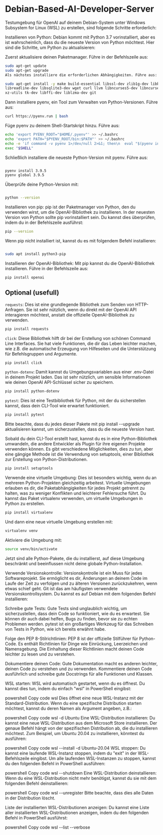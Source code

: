 # Debian-Based-AI-Developer-Server

Testumgebung für OpenAI auf deinem Debian-System unter Windows Subsystem for Linux (WSL) zu erstellen, sind folgende Schritte erforderlich:

Installieren von Python: Debian kommt mit Python 3.7 vorinstalliert, aber es ist wahrscheinlich, dass du die neueste Version von Python möchtest. Hier sind die Schritte, um Python zu aktualisieren:

Zuerst aktualisiere deinen Paketmanager. Führe in der Befehlszeile aus:

```bash
sudo apt-get update
sudo apt-get upgrade
Als nächstes installiere die erforderlichen Abhängigkeiten. Führe aus:
```
```bash
sudo apt-get install -y make build-essential libssl-dev zlib1g-dev libbz2-dev \
libreadline-dev libsqlite3-dev wget curl llvm libncurses5-dev libncursesw5-dev \
xz-utils tk-dev libffi-dev liblzma-dev git
```
Dann installiere pyenv, ein Tool zum Verwalten von Python-Versionen. Führe aus:

```bash
curl https://pyenv.run | bash
```
Füge pyenv zu deinem Shell-Startskript hinzu. Führe aus:

```bash
echo 'export PYENV_ROOT="$HOME/.pyenv"' >> ~/.bashrc
echo 'export PATH="$PYENV_ROOT/bin:$PATH"' >> ~/.bashrc
echo -e 'if command -v pyenv 1>/dev/null 2>&1; then\n  eval "$(pyenv init -)"\nfi' >> ~/.bashrc
exec "$SHELL"
```
Schließlich installiere die neueste Python-Version mit pyenv. Führe aus:

```bash

pyenv install 3.9.5
pyenv global 3.9.5
```
Überprüfe deine Python-Version mit:

```bash

python --version
```
Installieren von pip: pip ist der Paketmanager von Python, den du verwenden wirst, um die OpenAI-Bibliothek zu installieren. In der neuesten Version von Python sollte pip vorinstalliert sein. Du kannst dies überprüfen, indem du in der Befehlszeile ausführst:

```bash
pip --version
```
Wenn pip nicht installiert ist, kannst du es mit folgendem Befehl installieren:

```bash

sudo apt install python3-pip
```
Installieren der OpenAI-Bibliothek: Mit pip kannst du die OpenAI-Bibliothek installieren. Führe in der Befehlszeile aus:

```bash
pip install openai
```

## Optional (usefull)

`requests`: Dies ist eine grundlegende Bibliothek zum Senden von HTTP-Anfragen. Sie ist sehr nützlich, wenn du direkt mit der OpenAI API interagieren möchtest, anstatt die offizielle OpenAI-Bibliothek zu verwenden.

```bash
pip install requests
```
`click`: Diese Bibliothek hilft dir bei der Erstellung von schönen Command Line Interfaces. Sie hat viele Funktionen, die dir das Leben leichter machen, wie z.B. die automatische Erzeugung von Hilfeseiten und die Unterstützung für Befehlsgruppen und Argumente.

```bash
pip install click
```
`python-dotenv`: Damit kannst du Umgebungsvariablen aus einer .env-Datei in deinem Projekt laden. Das ist sehr nützlich, um sensible Informationen wie deinen OpenAI API-Schlüssel sicher zu speichern.

```bash
pip install python-dotenv
```
`pytest`: Dies ist eine Testbibliothek für Python, mit der du sicherstellen kannst, dass dein CLI-Tool wie erwartet funktioniert.

```bash
pip install pytest
```
Bitte beachte, dass du jedes dieser Pakete mit pip install --upgrade <paketname> aktualisieren kannst, um sicherzustellen, dass du die neueste Version hast.

Sobald du dein CLI-Tool erstellt hast, kannst du es in eine Python-Bibliothek umwandeln, die andere Entwickler als Plugin für ihre eigenen Projekte verwenden können. Es gibt verschiedene Möglichkeiten, dies zu tun, aber eine gängige Methode ist die Verwendung von setuptools, einer Bibliothek zur Erstellung von Python-Distributionen.

```bash
pip install setuptools
``` 
  
  
Verwende eine virtuelle Umgebung: Dies ist besonders wichtig, wenn du an mehreren Python-Projekten gleichzeitig arbeitest. Virtuelle Umgebungen erlauben es dir, die Paketabhängigkeiten für jedes Projekt getrennt zu halten, was zu weniger Konflikten und leichterer Fehlersuche führt. Du kannst das Paket virtualenv verwenden, um virtuelle Umgebungen in Python zu erstellen.

```bash
pip install virtualenv
  ```
Und dann eine neue virtuelle Umgebung erstellen mit:

```bash
virtualenv venv
  ```
Aktiviere die Umgebung mit:

```bash
source venv/bin/activate
  ```
Jetzt sind alle Python-Pakete, die du installierst, auf diese Umgebung beschränkt und beeinflussen nicht deine globale Python-Installation.

Verwende Versionskontrolle: Versionskontrolle ist ein Muss für jedes Softwareprojekt. Sie ermöglicht es dir, Änderungen an deinem Code im Laufe der Zeit zu verfolgen und zu älteren Versionen zurückzukehren, wenn etwas schief geht. Git ist das am häufigsten verwendete Versionskontrollsystem. Du kannst es auf Debian mit dem folgenden Befehl installieren:


Schreibe gute Tests: Gute Tests sind unglaublich wichtig, um sicherzustellen, dass dein Code so funktioniert, wie du es erwartest. Sie können dir auch dabei helfen, Bugs zu finden, bevor sie zu echten Problemen werden. pytest ist ein großartiges Werkzeug für das Schreiben von Tests in Python, wie ich bereits erwähnt habe.

Folge den PEP 8-Stilrichtlinien: PEP 8 ist der offizielle Stilführer für Python-Code. Es enthält Richtlinien für Dinge wie Einrückung, Leerzeichen und Namensgebung. Die Einhaltung dieser Richtlinien macht deinen Code leichter zu lesen und zu verstehen.

Dokumentiere deinen Code: Gute Dokumentation macht es anderen leichter, deinen Code zu verstehen und zu verwenden. Kommentiere deinen Code ausführlich und schreibe gute Docstrings für alle Funktionen und Klassen.
  
  
  
  
  
  
  
  
  
  
  
  
  
  
  
  
  
  
  WSL starten: WSL wird automatisch gestartet, wenn du es öffnest. Du kannst dies tun, indem du einfach "wsl" in PowerShell eingibst:

powershell
Copy code
wsl
Dies öffnet eine neue WSL-Instanz mit der Standard-Distribution. Wenn du eine spezifische Distribution starten möchtest, kannst du deren Namen als Argument angeben, z.B.:

powershell
Copy code
wsl -d Ubuntu
Eine WSL-Distribution installieren: Du kannst eine neue WSL-Distribution aus dem Microsoft Store installieren. Der genaue Befehl hängt von der spezifischen Distribution ab, die du installieren möchtest. Zum Beispiel, um Ubuntu 20.04 zu installieren, könntest du ausführen:

powershell
Copy code
wsl --install -d Ubuntu-20.04
WSL stoppen: Du kannst eine laufende WSL-Instanz stoppen, indem du "exit" in der WSL-Befehlszeile eingibst. Um alle laufenden WSL-Instanzen zu stoppen, kannst du den folgenden Befehl in PowerShell ausführen:

powershell
Copy code
wsl --shutdown
Eine WSL-Distribution deinstallieren: Wenn du eine WSL-Distribution nicht mehr benötigst, kannst du sie mit dem folgenden Befehl deinstallieren:

powershell
Copy code
wsl --unregister <DistributionName>
Bitte beachte, dass dies alle Daten in der Distribution löscht.

Liste der installierten WSL-Distributionen anzeigen: Du kannst eine Liste aller installierten WSL-Distributionen anzeigen, indem du den folgenden Befehl in PowerShell ausführst:

powershell
Copy code
wsl --list --verbose
